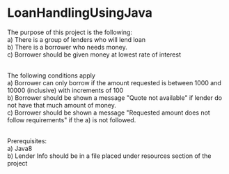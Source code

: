 # LoanHandlingUsingJava

The purpose of this project is the following:<br>
  a) There is a group of lenders who will lend loan<br>
  b) There is a borrower who needs money.<br>
  c) Borrower should be given money at lowest rate of interest<br><br>
 
 
 The following conditions apply<br>
  a) Borrower can only borrow if the amount requested is between 1000 and 10000 (inclusive) with increments of 100<br>
  b) Borrower should be shown a message "Quote not available" if lender do not have that much amount of money.<br>
  c) Borrower should be shown a message "Requested amount does not follow requirements" if the a) is not followed.<br><br>
  
Prerequisites:<br>
  a) Java8<br>
  b) Lender Info should be in a file placed under resources section of the project<br><br>
